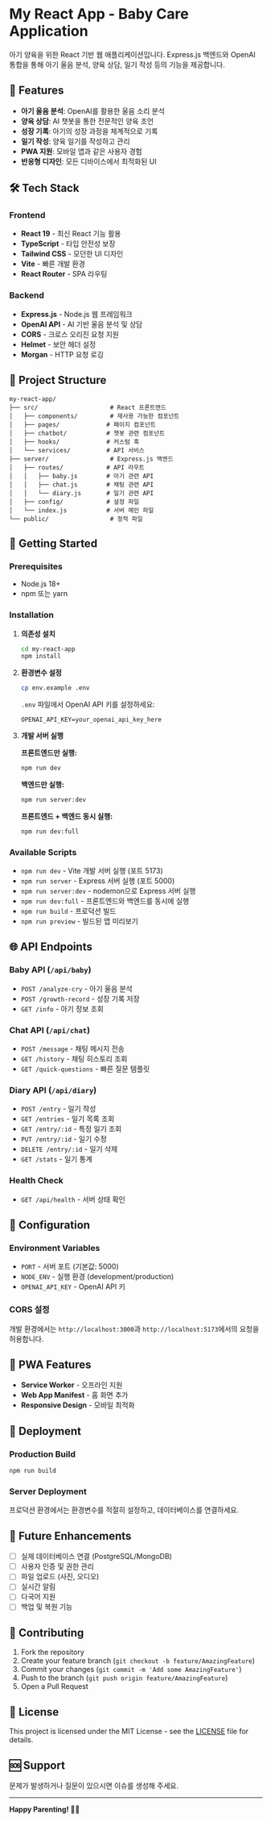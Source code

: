 # My React App - Baby Care Application

아기 양육을 위한 React 기반 웹 애플리케이션입니다. Express.js 백엔드와 OpenAI 통합을 통해 아기 울음 분석, 양육 상담, 일기 작성 등의 기능을 제공합니다.

## 🚀 Features

- **아기 울음 분석**: OpenAI를 활용한 울음 소리 분석
- **양육 상담**: AI 챗봇을 통한 전문적인 양육 조언
- **성장 기록**: 아기의 성장 과정을 체계적으로 기록
- **일기 작성**: 양육 일기를 작성하고 관리
- **PWA 지원**: 모바일 앱과 같은 사용자 경험
- **반응형 디자인**: 모든 디바이스에서 최적화된 UI

## 🛠️ Tech Stack

### Frontend
- **React 19** - 최신 React 기능 활용
- **TypeScript** - 타입 안전성 보장
- **Tailwind CSS** - 모던한 UI 디자인
- **Vite** - 빠른 개발 환경
- **React Router** - SPA 라우팅

### Backend
- **Express.js** - Node.js 웹 프레임워크
- **OpenAI API** - AI 기반 울음 분석 및 상담
- **CORS** - 크로스 오리진 요청 지원
- **Helmet** - 보안 헤더 설정
- **Morgan** - HTTP 요청 로깅

## 📁 Project Structure

```
my-react-app/
├── src/                    # React 프론트엔드
│   ├── components/         # 재사용 가능한 컴포넌트
│   ├── pages/             # 페이지 컴포넌트
│   ├── chatbot/           # 챗봇 관련 컴포넌트
│   ├── hooks/             # 커스텀 훅
│   └── services/          # API 서비스
├── server/                 # Express.js 백엔드
│   ├── routes/            # API 라우트
│   │   ├── baby.js        # 아기 관련 API
│   │   ├── chat.js        # 채팅 관련 API
│   │   └── diary.js       # 일기 관련 API
│   ├── config/            # 설정 파일
│   └── index.js           # 서버 메인 파일
└── public/                 # 정적 파일
```

## 🚀 Getting Started

### Prerequisites
- Node.js 18+ 
- npm 또는 yarn

### Installation

1. **의존성 설치**
   ```bash
   cd my-react-app
   npm install
   ```

2. **환경변수 설정**
   ```bash
   cp env.example .env
   ```
   
   `.env` 파일에서 OpenAI API 키를 설정하세요:
   ```
   OPENAI_API_KEY=your_openai_api_key_here
   ```

3. **개발 서버 실행**

   **프론트엔드만 실행:**
   ```bash
   npm run dev
   ```

   **백엔드만 실행:**
   ```bash
   npm run server:dev
   ```

   **프론트엔드 + 백엔드 동시 실행:**
   ```bash
   npm run dev:full
   ```

### Available Scripts

- `npm run dev` - Vite 개발 서버 실행 (포트 5173)
- `npm run server` - Express 서버 실행 (포트 5000)
- `npm run server:dev` - nodemon으로 Express 서버 실행
- `npm run dev:full` - 프론트엔드와 백엔드를 동시에 실행
- `npm run build` - 프로덕션 빌드
- `npm run preview` - 빌드된 앱 미리보기

## 🌐 API Endpoints

### Baby API (`/api/baby`)
- `POST /analyze-cry` - 아기 울음 분석
- `POST /growth-record` - 성장 기록 저장
- `GET /info` - 아기 정보 조회

### Chat API (`/api/chat`)
- `POST /message` - 채팅 메시지 전송
- `GET /history` - 채팅 히스토리 조회
- `GET /quick-questions` - 빠른 질문 템플릿

### Diary API (`/api/diary`)
- `POST /entry` - 일기 작성
- `GET /entries` - 일기 목록 조회
- `GET /entry/:id` - 특정 일기 조회
- `PUT /entry/:id` - 일기 수정
- `DELETE /entry/:id` - 일기 삭제
- `GET /stats` - 일기 통계

### Health Check
- `GET /api/health` - 서버 상태 확인

## 🔧 Configuration

### Environment Variables
- `PORT` - 서버 포트 (기본값: 5000)
- `NODE_ENV` - 실행 환경 (development/production)
- `OPENAI_API_KEY` - OpenAI API 키

### CORS 설정
개발 환경에서는 `http://localhost:3000`과 `http://localhost:5173`에서의 요청을 허용합니다.

## 📱 PWA Features

- **Service Worker** - 오프라인 지원
- **Web App Manifest** - 홈 화면 추가
- **Responsive Design** - 모바일 최적화

## 🚀 Deployment

### Production Build
```bash
npm run build
```

### Server Deployment
프로덕션 환경에서는 환경변수를 적절히 설정하고, 데이터베이스를 연결하세요.

## 🔮 Future Enhancements

- [ ] 실제 데이터베이스 연결 (PostgreSQL/MongoDB)
- [ ] 사용자 인증 및 권한 관리
- [ ] 파일 업로드 (사진, 오디오)
- [ ] 실시간 알림
- [ ] 다국어 지원
- [ ] 백업 및 복원 기능

## 🤝 Contributing

1. Fork the repository
2. Create your feature branch (`git checkout -b feature/AmazingFeature`)
3. Commit your changes (`git commit -m 'Add some AmazingFeature'`)
4. Push to the branch (`git push origin feature/AmazingFeature`)
5. Open a Pull Request

## 📄 License

This project is licensed under the MIT License - see the [LICENSE](LICENSE) file for details.

## 🆘 Support

문제가 발생하거나 질문이 있으시면 이슈를 생성해 주세요.

---

**Happy Parenting! 👶✨**
